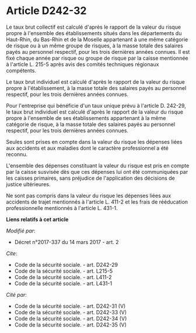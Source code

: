 # Article D242-32

Le taux brut collectif est calculé d'après le rapport de la valeur du risque propre à l'ensemble des établissements situés
dans les départements du Haut-Rhin, du Bas-Rhin et de la Moselle appartenant à une même catégorie de risque ou à un même
groupe de risques, à la masse totale des salaires payés au personnel respectif, pour les trois dernières années connues. Il
est fixé chaque année par risque ou groupe de risque par la caisse mentionnée à l'article L. 215-5 après avis des comités
techniques régionaux compétents. 

Le taux brut individuel est calculé d'après le rapport de la valeur du risque propre à l'établissement, à la masse totale des
salaires payés au personnel respectif, pour les trois dernières années connues. 

Pour l'entreprise qui bénéficie d'un taux unique prévu à l'article D. 242-29, le taux brut individuel est calculé d'après le
rapport de la valeur du risque propre à l'ensemble de ses établissements appartenant à la même catégorie de risque, à la
masse totale des salaires payés au personnel respectif, pour les trois dernières années connues. 

Seules sont prises en compte dans la valeur du risque les dépenses liées aux accidents et aux maladies dont le caractère
professionnel a été reconnu. 

L'ensemble des dépenses constituant la valeur du risque est pris en compte par la caisse susvisée dès que ces dépenses lui
ont été communiquées par les caisses primaires, sans préjudice de l'application des décisions de justice ultérieures. 

Ne sont pas compris dans la valeur du risque les dépenses liées aux accidents de trajet mentionnés à l'article L. 411-2 et
les frais de rééducation professionnelle mentionnés à l'article L. 431-1.

**Liens relatifs à cet article**

_Modifié par_:

  - Décret n°2017-337 du 14 mars 2017 - art. 2

_Cite_:

  - Code de la sécurité sociale. - art. D242-29
  - Code de la sécurité sociale. - art. L215-5
  - Code de la sécurité sociale. - art. L411-2
  - Code de la sécurité sociale. - art. L431-1

_Cité par_:

  - Code de la sécurité sociale. - art. D242-31 (V)
  - Code de la sécurité sociale. - art. D242-33 (V)
  - Code de la sécurité sociale. - art. D242-34 (V)
  - Code de la sécurité sociale. - art. D242-35 (V)
